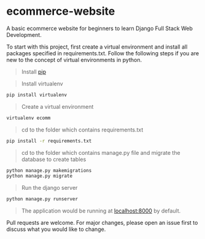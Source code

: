 # ecommerce-website
A basic ecommerce website for beginners to learn Django Full Stack Web Development.

To start with this project, first create a virtual environment and install all packages specified in requirements.txt.
Follow the following steps if you are new to the concept of virtual environments in python.

> Install [pip](https://pypi.org/project/pip/)

> Install virtualenv
```bash
pip install virtualenv
```
> Create a virtual environment
```bash
virtualenv ecomm
```
> cd to the folder which contains requirements.txt
```bash
pip install -r requirements.txt
```
> cd to the folder which contains manage.py file and migrate the database to create tables
```bash
python manage.py makemigrations
python manage.py migrate
```
> Run the django server
```bash
python manage.py runserver
```
> The application would be running at [localhost:8000](localhost:8000/home/) by default.

Pull requests are welcome. For major changes, please open an issue first to discuss what you would like to change.
